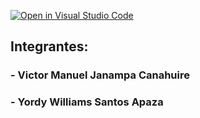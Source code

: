[![Open in Visual Studio Code](https://classroom.github.com/assets/open-in-vscode-f059dc9a6f8d3a56e377f745f24479a46679e63a5d9fe6f495e02850cd0d8118.svg)](https://classroom.github.com/online_ide?assignment_repo_id=6148420&assignment_repo_type=AssignmentRepo)

## Integrantes:
### - Victor Manuel Janampa Canahuire
### - Yordy Williams Santos Apaza
